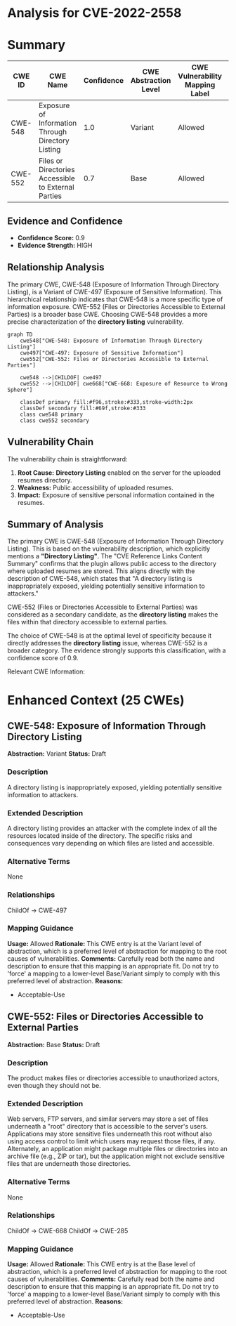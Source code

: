 # Analysis for CVE-2022-2558

# Summary
| CWE ID | CWE Name | Confidence | CWE Abstraction Level | CWE Vulnerability Mapping Label | CWE-Vulnerability Mapping Notes |
|---|---|---|---|---|---|
| CWE-548 | Exposure of Information Through Directory Listing | 1.0 | Variant | Allowed | Primary CWE |
| CWE-552 | Files or Directories Accessible to External Parties | 0.7 | Base | Allowed | Secondary Candidate |

## Evidence and Confidence

*   **Confidence Score:** 0.9
*   **Evidence Strength:** HIGH

## Relationship Analysis
The primary CWE, CWE-548 (Exposure of Information Through Directory Listing), is a Variant of CWE-497 (Exposure of Sensitive Information). This hierarchical relationship indicates that CWE-548 is a more specific type of information exposure. CWE-552 (Files or Directories Accessible to External Parties) is a broader base CWE. Choosing CWE-548 provides a more precise characterization of the **directory listing** vulnerability.

```mermaid
graph TD
    cwe548["CWE-548: Exposure of Information Through Directory Listing"]
    cwe497["CWE-497: Exposure of Sensitive Information"]
    cwe552["CWE-552: Files or Directories Accessible to External Parties"]
    
    cwe548 -->|CHILDOF| cwe497
    cwe552 -->|CHILDOF| cwe668["CWE-668: Exposure of Resource to Wrong Sphere"]
    
    classDef primary fill:#f96,stroke:#333,stroke-width:2px
    classDef secondary fill:#69f,stroke:#333
    class cwe548 primary
    class cwe552 secondary
```

## Vulnerability Chain
The vulnerability chain is straightforward:
1.  **Root Cause:** **Directory Listing** enabled on the server for the uploaded resumes directory.
2.  **Weakness:** Public accessibility of uploaded resumes.
3.  **Impact:** Exposure of sensitive personal information contained in the resumes.

## Summary of Analysis
The primary CWE is CWE-548 (Exposure of Information Through Directory Listing). This is based on the vulnerability description, which explicitly mentions a **"Directory Listing"**. The "CVE Reference Links Content Summary" confirms that the plugin allows public access to the directory where uploaded resumes are stored. This aligns directly with the description of CWE-548, which states that "A directory listing is inappropriately exposed, yielding potentially sensitive information to attackers."

CWE-552 (Files or Directories Accessible to External Parties) was considered as a secondary candidate, as the **directory listing** makes the files within that directory accessible to external parties.

The choice of CWE-548 is at the optimal level of specificity because it directly addresses the **directory listing** issue, whereas CWE-552 is a broader category. The evidence strongly supports this classification, with a confidence score of 0.9.

Relevant CWE Information:

# Enhanced Context (25 CWEs)

## CWE-548: Exposure of Information Through Directory Listing
**Abstraction:** Variant
**Status:** Draft

### Description
A directory listing is inappropriately exposed, yielding potentially sensitive information to attackers.

### Extended Description
A directory listing provides an attacker with the complete index of all the resources located inside of the directory. The specific risks and consequences vary depending on which files are listed and accessible.

### Alternative Terms
None

### Relationships
ChildOf -> CWE-497

### Mapping Guidance
**Usage:** Allowed
**Rationale:** This CWE entry is at the Variant level of abstraction, which is a preferred level of abstraction for mapping to the root causes of vulnerabilities.
**Comments:** Carefully read both the name and description to ensure that this mapping is an appropriate fit. Do not try to 'force' a mapping to a lower-level Base/Variant simply to comply with this preferred level of abstraction.
**Reasons:**
- Acceptable-Use

## CWE-552: Files or Directories Accessible to External Parties
**Abstraction:** Base
**Status:** Draft

### Description
The product makes files or directories accessible to unauthorized actors, even though they should not be.

### Extended Description


Web servers, FTP servers, and similar servers may store a set of files underneath a "root" directory that is accessible to the server's users. Applications may store sensitive files underneath this root without also using access control to limit which users may request those files, if any. Alternately, an application might package multiple files or directories into an archive file (e.g., ZIP or tar), but the application might not exclude sensitive files that are underneath those directories.

### Alternative Terms
None

### Relationships
ChildOf -> CWE-668
ChildOf -> CWE-285

### Mapping Guidance
**Usage:** Allowed
**Rationale:** This CWE entry is at the Base level of abstraction, which is a preferred level of abstraction for mapping to the root causes of vulnerabilities.
**Comments:** Carefully read both the name and description to ensure that this mapping is an appropriate fit. Do not try to 'force' a mapping to a lower-level Base/Variant simply to comply with this preferred level of abstraction.
**Reasons:**
- Acceptable-Use